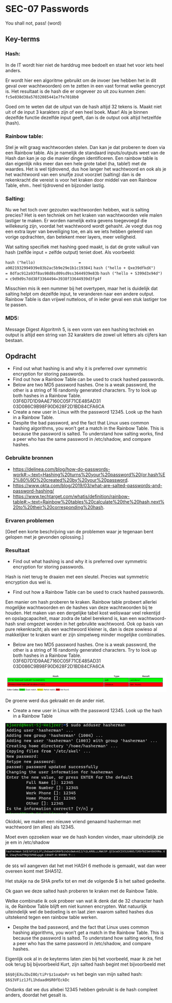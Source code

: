# SEC-07 Passwords
You shall not, pass! (word) 

## Key-terms
### **Hash**: 
In de IT wordt hier niet de harddrug mee bedoelt en staat het voor iets heel anders. 

Er wordt hier een algoritme gebruikt om de invoer (we hebben het in dit geval over wachtwoorden) om te zetten in een vast format welke geencrypt is. Het resultaat is de hash die er ongeveer zo uit zou kunnen zien:
`fc5e038d38a57032085441e7fe7010b0` 

Goed om te weten dat de uitput van de hash altijd 32 tekens is. Maakt niet uit of de input 3 karakters zijn of een heel boek. Maar! Als je binnen dezelfde functie dezelfde input geeft, dan is de output ook altijd hetzelfde (hash).

### **Rainbow table**:
Stel je wilt graag wachtwoorden stelen. Dan kan je dat proberen te doen via een Rainbow table. Als je namelijk de standaard inputs/outputs weet van de Hash dan kan je op die manier dingen identificeren. Een rainbow table is dan eigenlijk niks meer dan een hele grote tabel (ha, table!) met de waardes. Het is wel tijdrovend, dus hoe langer het wachtwoord en ook als je het wachtwoord van een snuifje zout voorziet (salting) dan is de rekenkracht die vereist is voor het kraken door middel van een Rainbow Table, ehm.. heel tijdrovend en bijzonder lastig. 

### **Salting**: 
Nu we het toch over gezouten wachtwoorden hebben, wat is salting precies? Het is een techniek om het kraken van wachtwoorden vele malen lastiger te maken. Er worden namelijk extra gevens toegevoegd die willekeurig zijn, voordat het wachtwoord wordt gehasht. Je voegt dus nog een extra layer van beveiliging toe, en als we iets hebben geleerd van vorige opdrachten, dan betekent meer layers, meer veiligheid. 

Wat salting specifiek met hashing goed maakt, is dat de grote valkuil van hash (zelfde input = zelfde output) teniet doet. Als voorbeeld:

`hash ("hello)                   = a9021932994939e83b2ac5b9e29e1b1c193841`
`hash ("hello + Qxe39dfkdX")     = 8dfac912a93f8as98d8sd09sd9ss3644939e83b`
`hash ("hello + S399d3x94d")     = c9d9d9s7dd38f3364494=3938f33644939d3fg4f`

Misschien mis ik een nummer bij het overtypen, maar het is duidelijk dat salting helpt om dezelfde input, te veranderen naar een andere output. Rainbow Table is dan vrijwel nutteloos, of in ieder geval een stuk lastiger toe te passen. 

### **MD5**:
Message Digest Algoritmh 5, is een vorm van een hashing techniek en output is altijd een string van 32 karakters die zowel uit letters als cijfers kan bestaan. 

## Opdracht
- Find out what hashing is and why it is preferred over symmetric encryption for storing passwords.
- Find out how a Rainbow Table can be used to crack hashed passwords.
- Below are two MD5 password hashes. One is a weak password, the other is a string of 16 randomly generated characters. Try to look up both hashes in a Rainbow Table.
03F6D7D1D9AAE7160C05F71CE485AD31
03D086C9B98F90D628F2D1BD84CFA6CA
- Create a new user in Linux with the password 12345. Look up the hash in a Rainbow Table.
- Despite the bad password, and the fact that Linux uses common hashing algorithms, you won’t get a match in the Rainbow Table. This is because the password is salted. To understand how salting works, find a peer who has the same password in /etc/shadow, and compare hashes.


### Gebruikte bronnen
- https://delinea.com/blog/how-do-passwords-work#:~:text=Hashing%20turns%20your%20password%20(or,hash%E2%80%9D%20created%20by%20your%20password.
- https://www.okta.com/blog/2019/03/what-are-salted-passwords-and-password-hashing/
- https://www.techtarget.com/whatis/definition/rainbow-table#:~:text=Rainbow%20tables%20calculate%20the%20hash,next%20to%20their%20corresponding%20hash.


### Ervaren problemen
[Geef een korte beschrijving van de problemen waar je tegenaan bent gelopen met je gevonden oplossing.]

### Resultaat

- Find out what hashing is and why it is preferred over symmetric encryption for storing passwords.

Hash is niet terug te draaien met een sleutel. Precies wat symmetric encryption dus wel is. 

- Find out how a Rainbow Table can be used to crack hashed passwords.

Een manier om hash proberen te kraken. Rainbow table probeert allerlei mogelijke wachtwoorden en de hashes van deze wachtwoorden bij te houden. Het maken van een dergelijke tabel kost weliswaar veel rekentijd en opslagcapaciteit, maar zodra de tabel berekend is, kan een wachtwoord-hash snel omgezet worden in het gebruikte wachtwoord.
Ook op basis van pure rekenkracht; als een wachtwoord kleiner is, dan is deze sowieso al makkelijker te kraken want er zijn simpelweg minder mogelijke combinaties. 

- Below are two MD5 password hashes. One is a weak password, the other is a string of 16 randomly generated characters. Try to look up both hashes in a Rainbow Table.
03F6D7D1D9AAE7160C05F71CE485AD31
03D086C9B98F90D628F2D1BD84CFA6CA

![greenredhash](../00_includes/SEC-07-hashcracking.png)

De groene werd dus gekraakt en de ander niet. 

- Create a new user in Linux with the password 12345. Look up the hash in a Rainbow Table

![hasherman](../00_includes/SEC-07-hasherman.png)

Okidoki, we maken een nieuwe vriend genaamd hasherman met wachtwoord (en alles) als 12345. 

Moet even opzoeken waar we de hash konden vinden, maar uiteindelijk zie je em in /etc/shadow

![Alt text](../00_includes/SEC-07_hash_hasherman.png)

de `$6$` wil aangeven dat het met HASH 6 methode is gemaakt, wat dan weer overeen komt met SHA512.

Het stukje na de SHA prefix tot en met de volgende $ is het salted gedeelte. 

Ok gaan we deze salted hash proberen te kraken met de Rainbow Table.

Welke combinatie ik ook probeer van wat ik denk dat de 32 character hash is, de Rainbow Table blijft em niet kunnen encrypten. Wat natuurlijk uiteindelijk wel de bedoeling is en laat zien waarom salted hashes dus uitstekend tegen een rainbow table werken. 

- Despite the bad password, and the fact that Linux uses common hashing algorithms, you won’t get a match in the Rainbow Table. This is because the password is salted. To understand how salting works, find a peer who has the same password in /etc/shadow, and compare hashes.

Eigenlijk ook al in de keyterms laten zien bij het voorbeeld, maar ik zie het ook terug bij bijvoorbeeld Kurt, zijn salted hash begint met bijvoorbeeld met

`$6$0jEXuJDuI0O/tiPr$z1oaQoPr`
vs het begin van mijn salted hash:
`$6$3VFiz1JfL1hdaadH$R0fEckDc`

Ondanks dat we dus allebei 12345 hebben gebruikt is de hash compleet anders, doordat het gesalt is. 